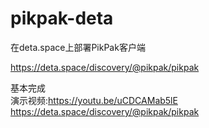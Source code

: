 # pikpak-deta
在deta.space上部署PikPak客户端

https://deta.space/discovery/@pikpak/pikpak

基本完成   
演示视频:https://youtu.be/uCDCAMab5lE   
https://deta.space/discovery/@pikpak/pikpak
